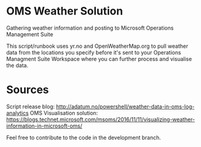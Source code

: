 # OMS Weather Solution
Gathering weather information and posting to Microsoft Operations Management Suite

This script/runbook uses yr.no and OpenWeatherMap.org to pull weather data from the locations you specify before it's sent to your Operations Managment Suite Workspace where you can further process and visualise the data.

# Sources
Script release blog: http://adatum.no/powershell/weather-data-in-oms-log-analytics
OMS Visualisation solution: https://blogs.technet.microsoft.com/msoms/2016/11/11/visualizing-weather-information-in-microsoft-oms/

Feel free to contribute to the code in the development branch.
